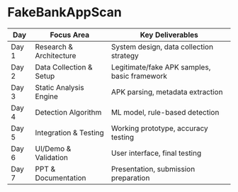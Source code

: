 # FakeBankAppScan

| Day   | Focus Area              | Key Deliverables                        |
|-------|-------------------------|------------------------------------------|
| Day 1 | Research & Architecture | System design, data collection strategy  |
| Day 2 | Data Collection & Setup | Legitimate/fake APK samples, basic framework |
| Day 3 | Static Analysis Engine  | APK parsing, metadata extraction         |
| Day 4 | Detection Algorithm     | ML model, rule-based detection           |
| Day 5 | Integration & Testing   | Working prototype, accuracy testing      |
| Day 6 | UI/Demo & Validation    | User interface, final testing            |
| Day 7 | PPT & Documentation     | Presentation, submission preparation     |


